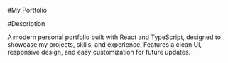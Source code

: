 #My Portfolio

#Description

A modern personal portfolio built with React and TypeScript, designed to showcase my projects, skills, and experience. Features a clean UI, responsive design, and easy customization for future updates.

